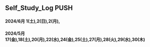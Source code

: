 ## Self_Study_Log PUSH

#### 2024/6月 1(土),2(日),2(月),
#### 2024/5月 17(金),18(土),20(月),22(水),24(金),25(土),27(月),28(火),29(水),30(木)
